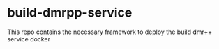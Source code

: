 # build-dmrpp-service
This repo contains the necessary framework to deploy the build dmr++ service docker
